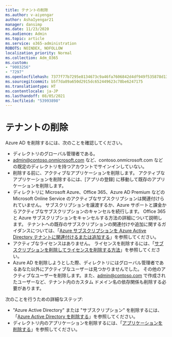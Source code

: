 ```yaml
---
title: テナントの削除
ms.author: v-aiyengar
author: AshaIyengar21
manager: dansimp
ms.date: 11/23/2020
ms.audience: Admin
ms.topic: article
ms.service: o365-administration
ROBOTS: NOINDEX, NOFOLLOW
localization_priority: Normal
ms.collection: Adm_O365
ms.custom:
- "9003256"
- "7297"
ms.openlocfilehash: 7377f77b7295e8134673c9a46fa7606842d4df949f535878d13986c6d39d0b5e
ms.sourcegitcommit: b5f7da89a650d2915dc652449623c78be6247175
ms.translationtype: HT
ms.contentlocale: ja-JP
ms.lasthandoff: 08/05/2021
ms.locfileid: "53993898"
---
```

# <a name="delete-tenant"></a>テナントの削除

Azure AD を削除するには、次のことを確認してください。
- ディレクトリのグローバル管理者である。
- admin@contoso.onmicrosoft.com など、contoso.onmicrosoft.com などの既定のディレクトリを持つアカウントでサインインしていない。
- 削除する前に、アクティブなアプリケーションを削除します。 アクティブなアプリケーションを削除するには、[アプリの登録] に移動して既存のアプリケーションを削除します。
- ディレクトリに Microsoft Azure、Office 365、Azure AD Premium などの Microsoft Online Service のアクティブなサブスクリプションは関連付けられていません。 サブスクリプションを譲渡するか、Azure サポートと課金からアクティブなサブスクリプションのキャンセルを続行します。 Office 365 と Azure サブスクリプションをキャンセルする方法の詳細について説明します。 テナントへの既存のサブスクリプションの関連付けや追加に関するガイダンスについては、「[Azure サブスクリプションを Azure Active Directory テナントに関連付けるまたは追加する](https://docs.microsoft.com/azure/active-directory/fundamentals/active-directory-how-subscriptions-associated-directory)」を参照してください。
- アクティブなライセンスはありません。 ライセンスを削除するには、「[サブスクリプションを削除してライセンスを削除する方法](https://docs.microsoft.com/azure/active-directory/enterprise-users/directory-delete-howto#delete-a-subscription)」を参照してください。
- Azure AD を削除しようとした際、ディレクトリにはグローバル管理者であるあなた以外にアクティブなユーザーは見つかりませんでした。 その他のアクティブなユーザーを削除します。また、admin@contoso.com で作成されたユーザーなど、テナント内のカスタム ドメイン名の依存関係も削除する必要があります。

次のことを行うための詳細なステップ:
- "Azure Active Directory" または "サブスクリプション" を削除するには、「[Azure Active Directory を削除する](https://docs.microsoft.com/azure/active-directory/users-groups-roles/directory-delete-howto)」を参照してください。
- ディレクトリ内のアプリケーションを削除するには、「[アプリケーションを削除する](https://docs.microsoft.com/azure/active-directory/develop/quickstart-remove-app)」を参照してください。 
